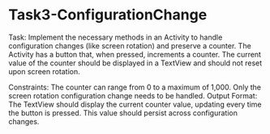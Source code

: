 # Task3-ConfigurationChange

Task: 
Implement the necessary methods in an Activity to handle configuration changes (like screen rotation) and preserve a counter. The Activity has a button that, when pressed, increments a counter. The current value of the counter should be displayed in a TextView and should not reset upon screen rotation.

Constraints:
The counter can range from 0 to a maximum of 1,000.
Only the screen rotation configuration change needs to be handled.
Output Format: The TextView should display the current counter value, updating every time the button is pressed. This value should persist across configuration changes.
